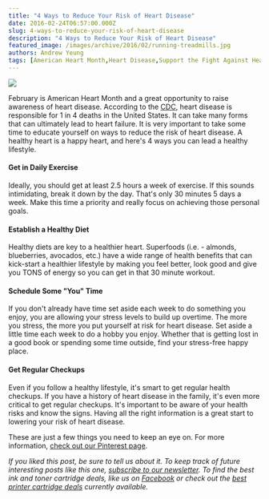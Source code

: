 ```yaml
---
title: "4 Ways to Reduce Your Risk of Heart Disease"
date: 2016-02-24T06:57:00.000Z
slug: 4-ways-to-reduce-your-risk-of-heart-disease
description: "4 Ways to Reduce Your Risk of Heart Disease"
featured_image: /images/archive/2016/02/running-treadmills.jpg
authors: Andrew Yeung
tags: [American Heart Month,Heart Disease,Support the Fight Against Heart Disease,CompandSave]
---
```


[![](/blog/images/running-treadmills.jpg)](/blog/images/running-treadmills.jpg)

February is American Heart Month and a great opportunity to raise awareness of heart disease. According to the [CDC](https://www.cdc.gov/heartdisease/facts.htm), heart disease is responsible for 1 in 4 deaths in the United States. It can take many forms that can ultimately lead to heart failure. It is very important to take some time to educate yourself on ways to reduce the risk of heart disease. A healthy heart is a happy heart, and here's 4 ways you can lead a healthy lifestyle. 

#### 

####   

#### Get in Daily Exercise

Ideally, you should get at least 2.5 hours a week of exercise. If this sounds intimidating, break it down by the day. That's only 30 minutes 5 days a week. Make this time a priority and really focus on achieving those personal goals.  
  
#### Establish a Healthy Diet

Healthy diets are key to a healthier heart. Superfoods (i.e. - almonds, blueberries, avocados, etc.) have a wide range of health benefits that can kick-start a healthier lifestyle by making you feel better, look good and give you TONS of energy so you can get in that 30 minute workout.   
  
#### Schedule Some "You" Time

If you don't already have time set aside each week to do something you enjoy, you are allowing your stress levels to build up overtime. The more you stress, the more you put yourself at risk for heart disease. Set aside a little time each week to do a hobby you enjoy. Whether that is getting lost in a good book or spending some time outside, find your stress-free happy place.   
  
#### Get Regular Checkups

Even if you follow a healthy lifestyle, it's smart to get regular health checkups. If you have a history of heart disease in the family, it's even more critical to get regular checkups. It's important to be aware of your health risks and know the signs. Having all the right information is a great start to lowering your risk of heart disease.   
  
These are just a few things you need to keep an eye on. For more information, [check out our Pinterest page](https://www.pinterest.com/compandsave/american-heart-month/).

_If you liked this post, be sure to tell us about it. To keep track of future interesting posts like this one, [subscribe to our newsletter](https://www.compandsave.com/welcome/subscribe/). To find the best ink and toner cartridge deals, like us on [Facebook](https://www.facebook.com/compandsave.ink/) or check out the [best printer cartridge deals](https://www.compandsave.com/coupon) currently available._ 